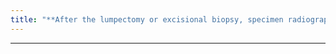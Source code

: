 ```yaml
---
title: "**After the lumpectomy or excisional biopsy, specimen radiographs are obtained to confirm that the targeted lesion and intact hook are contained in the specimen"
---
```

***

